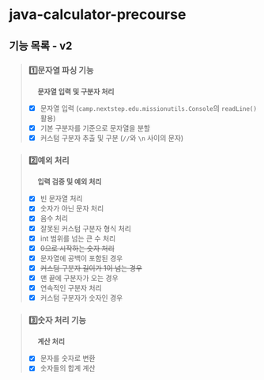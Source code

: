 # java-calculator-precourse

## 기능 목록 - v2

> ### 1️⃣문자열 파싱 기능
> &emsp; **문자열 입력 및 구분자 처리**
> - [x] 문자열 입력 (`camp.nextstep.edu.missionutils.Console`의 `readLine()` 활용)
> - [x] 기본 구분자를 기준으로 문자열을 분할
> - [x] 커스텀 구분자 추출 및 구분 (`//`와 `\n` 사이의 문자)

> ### 2️⃣예외 처리
> &emsp; **입력 검증 및 예외 처리**
> - [x] 빈 문자열 처리
> - [x] 숫자가 아닌 문자 처리
> - [x] 음수 처리
> - [x] 잘못된 커스텀 구분자 형식 처리
> - [x] int 범위를 넘는 큰 수 처리
> - [x] ~~0으로 시작하는 숫자 처리~~
> - [x] 문자열에 공백이 포함된 경우
> - [x] ~~커스텀 구분자 길이가 1이 넘는 경우~~
> - [x] 맨 끝에 구분자가 오는 경우
> - [x] 연속적인 구분자 처리
> - [x] 커스텀 구분자가 숫자인 경우

> ### 3️⃣숫자 처리 기능
> &emsp; **계산 처리**
> - [x] 문자를 숫자로 변환
> - [x] 숫자들의 합계 계산